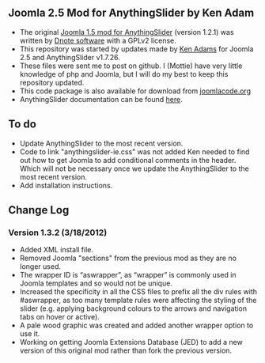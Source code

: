 ﻿## Joomla 2.5 Mod for AnythingSlider by Ken Adam

* The original [Joomla 1.5 mod for AnythingSlider](http://extensions.joomla.org/extensions/news-display/articles-display/articles-showcase/11799) (version 1.2.1) was written by [Dnote software](http://www.dnote.nl/index.php?option=com_content&view=article&id=40&Itemid=33) with a GPLv2 license.
* This repository was started by updates made by [Ken Adams](https://github.com/Akadamia) for Joomla 2.5 and AnythingSlider v1.7.26.
* These files were sent me to post on github. I (Mottie) have very little knowledge of php and Joomla, but I will do my best to keep this repository updated.
* This code package is also available for download from [joomlacode.org](http://joomlacode.org/gf/project/anythingslider/)
* AnythingSlider documentation can be found [here](https://github.com/ProLoser/AnythingSlider/wiki).

## To do

* Update AnythingSlider to the most recent version.
* Code to link "anythingslider-ie.css" was not added Ken needed to find out how to get Joomla to add conditional comments in the header. Which will not be necessary once we update the AnythingSlider to the most recent version.
* Add installation instructions.

## Change Log

### Version 1.3.2 (3/18/2012)

* Added XML install file.
* Removed Joomla "sections" from the previous mod as they are no longer used.
* The wrapper ID is “aswrapper”, as “wrapper” is commonly used in Joomla templates and so would not be unique.
* Increased the specificity in all the CSS files to prefix all the div rules with #aswrapper, as too many template rules were affecting the styling of the slider (e.g. applying background colours to the arrows and navigation tabs on hover or active).
* A pale wood graphic was created and added another wrapper option to use it.
* Working on getting Joomla Extensions Database (JED) to add a new version of this original mod rather than fork the previous version.
